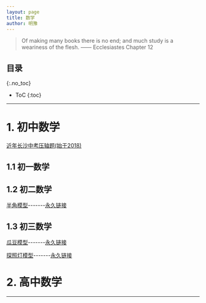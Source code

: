 ```yaml
---
layout: page
title: 数学
author: 明豫
---
```


> Of making many books there is no end; 
> and much study is a weariness of the flesh.
>                                       —— Ecclesiastes Chapter 12

<!-- "粮食"在这里代表主体我从外部世界摄取的知识。不过，如果摄入的知识太多、太杂或者太沉重，
对主体来说，都不是一个好事。这里的"粮食"主要包括三方面：数学，英语以及相关工具的学习(主要是Latex) -->

## 目录
{:.no_toc}

* ToC
{:toc}

---

<!-- # 1. 英语学习

- [英语歌](/food/music)
- [同音与类似音的单词辨析](/food/eng/words) -->

<!-- # 2. Latex学习
[latex](/food/latex) -->


<!-- 资料由我本人收集整理，为方便日后查阅与反复利用，在此建档立项。

为了快速整理，所有的题目首先会以文档的形式存放在Google Docs上，大部分图，会先用Geogebra绘出，
然后在文档中截图使用，并粘贴好图的Geogebra链接。

所有的资料最终会用Latex整理成pdf格式，而Latex源代码将会存放在Github上。这个写Latex代码
的过程不是一天两天的，只能在空余时间去做。只有这一步完成了的资料，才会被整合进下面目录中的“整理完成”
部分。 -->

# 1. 初中数学
[近年长沙中考压轴题(始于2018)]()
## 1.1 初一数学
## 1.2 初二数学
<!-- [手拉手全等模型](./rotary_congruence) -->

[半角模型](./pdf/%E5%8D%8A%E8%A7%92%E6%A8%A1%E5%9E%8B.pdf)-------[永久链接](https://github.com/pyrhae/beamer_for_blog/blob/1d8e447602de2979d0369d5759306f0c502695d2/beamers/junior/%E5%8D%8A%E8%A7%92%E6%A8%A1%E5%9E%8B.pdf)

## 1.3 初三数学
[瓜豆模型](./pdf/%E7%93%9C%E8%B1%86%E5%8E%9F%E7%90%86.pdf)-------[永久链接](https://github.com/pyrhae/beamer_for_blog/blob/main/beamers/junior/%E7%93%9C%E8%B1%86%E5%8E%9F%E7%90%86.pdf)

[探照灯模型](./pdf/%E6%8E%A2%E7%85%A7%E7%81%AF%E6%A8%A1%E5%9E%8B.pdf)-------[永久链接](https://github.com/pyrhae/beamer_for_blog/blob/main/beamers/junior/%E6%8E%A2%E7%85%A7%E7%81%AF%E6%A8%A1%E5%9E%8B.pdf)
# 2. 高中数学
<!-- ### 数学哲思
### 何为向量
[向量](./vectors) -->

---


